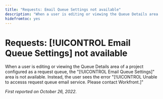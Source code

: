 ```yaml
---
title: "Requests: Email Queue Settings not available"
description: "When a user is editing or viewing the Queue Details area of a project configured as a request queue, the Email Queue Settings area is not available. Instead, the user sees the error Unable to accesss request queue email service. Please contact Workfront."
hidefromtoc: yes
---
```


# Requests: [!UICONTROL Email Queue Settings] not available

When a user is editing or viewing the Queue Details area of a project configured as a request queue, the "[!UICONTROL Email Queue Settings]" area is not available. Instead, the user sees the error "[!UICONTROL Unable to accesss request queue email service. Please contact Workfront.]"

_First reported on October 26, 2022._

